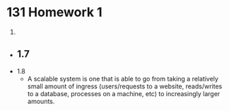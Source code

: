 131 Homework 1
==============

1.
  - 1.7
    -
  - 1.8
    - A scalable system is one that is able to go from taking a relatively small amount of ingress (users/requests to a website, reads/writes to a database, processes on a machine, etc) to increasingly larger amounts.
